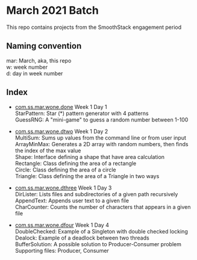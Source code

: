 # March 2021 Batch
This repo contains projects from the SmoothStack engagement period

## Naming convention
mar: March, aka, this repo  
w: week number  
d: day in week number

## Index
- [com.ss.mar.wone.done](src/com/ss/mar/wone/done) Week 1 Day 1  
  StarPattern: Star (*) pattern generator with 4 patterns  
  GuessRNG: A "mini-game" to guess a random number between 1-100  

- [com.ss.mar.wone.dtwo](src/com/ss/mar/wone/dtwo) Week 1 Day 2  
  MultiSum: Sums up values from the command line or from user input  
  ArrayMinMax: Generates a 2D array with random numbers, then finds the index of the max value  
  Shape: Interface defining a shape that have area calculation  
  Rectangle: Class defining the area of a rectangle  
  Circle: Class defining the area of a circle  
  Triangle: Class defining the area of a Triangle in two ways  

- [com.ss.mar.wone.dthree](src/com/ss/mar/wone/dthree) Week 1 Day 3  
  DirLister: Lists files and subdirectories of a given path recursively  
  AppendText: Appends user text to a given file  
  CharCounter: Counts the number of characters that appears in a given file  

- [com.ss.mar.wone.dfour](src/com/ss/mar/wone/dfour) Week 1 Day 4  
  DoubleChecked: Example of a Singleton with double checked locking  
  Dealock: Example of a deadlock between two threads  
  BufferSolution: A possible solution to Producer-Consumer problem  
    Supporting files: Producer, Consumer  
